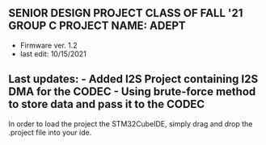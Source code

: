 SENIOR DESIGN PROJECT CLASS OF FALL '21
GROUP C
PROJECT NAME: ADEPT
---------------------------------------------------------------------------------------------------------------------------------------------------------------------------------------------------------------------------------------
- Firmware ver. 1.2
- last edit: 10/15/2021

Last updates:
	- Added I2S Project containing I2S DMA for the CODEC
	- Using brute-force method to store data and pass it to the CODEC
---------------------------------------------------------------------------------------------------------------------------------------------------------------------------------------------------------------------------------------

In order to load the project the STM32CubeIDE, simply drag and drop the .project file into your ide.




